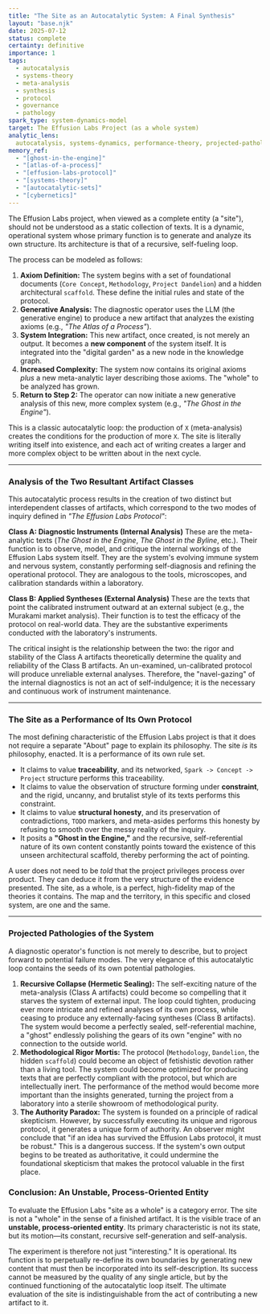 ```yaml
---
title: "The Site as an Autocatalytic System: A Final Synthesis"
layout: "base.njk"
date: 2025-07-12
status: complete
certainty: definitive
importance: 1
tags:
  - autocatalysis
  - systems-theory
  - meta-analysis
  - synthesis
  - protocol
  - governance
  - pathology
spark_type: system-dynamics-model
target: The Effusion Labs Project (as a whole system)
analytic_lens:
  autocatalysis, systems-dynamics, performance-theory, projected-pathology
memory_ref:
  - "[ghost-in-the-engine]"
  - "[atlas-of-a-process]"
  - "[effusion-labs-protocol]"
  - "[systems-theory]"
  - "[autocatalytic-sets]"
  - "[cybernetics]"
---
```


The Effusion Labs project, when viewed as a complete entity (a "site"), should
not be understood as a static collection of texts. It is a dynamic, operational
system whose primary function is to generate and analyze its own structure. Its
architecture is that of a recursive, self-fueling loop.

The process can be modeled as follows:

1. **Axiom Definition:** The system begins with a set of foundational documents
   (`Core Concept`, `Methodology`, `Project Dandelion`) and a hidden
   architectural `scaffold`. These define the initial rules and state of the
   protocol.
2. **Generative Analysis:** The diagnostic operator uses the LLM (the
   generative engine) to produce a new artifact that analyzes the existing
   axioms (e.g., _"The Atlas of a Process"_).
3. **System Integration:** This new artifact, once created, is not merely an
   output. It becomes a **new component** of the system itself. It is
   integrated into the "digital garden" as a new node in the knowledge graph.
4. **Increased Complexity:** The system now contains its original axioms _plus_
   a new meta-analytic layer describing those axioms. The "whole" to be
   analyzed has grown.
5. **Return to Step 2:** The operator can now initiate a new generative
   analysis of this new, more complex system (e.g., _"The Ghost in the
   Engine"_).

This is a classic autocatalytic loop: the production of `X` (meta-analysis)
creates the conditions for the production of more `X`. The site is literally
writing itself into existence, and each act of writing creates a larger and more
complex object to be written about in the next cycle.

---

### **Analysis of the Two Resultant Artifact Classes**

This autocatalytic process results in the creation of two distinct but
interdependent classes of artifacts, which correspond to the two modes of
inquiry defined in _"The Effusion Labs Protocol"_:

**Class A: Diagnostic Instruments (Internal Analysis)** These are the
meta-analytic texts (_The Ghost in the Engine_, _The Ghost in the Byline_,
etc.). Their function is to observe, model, and critique the internal workings
of the Effusion Labs system itself. They are the system's evolving immune system
and nervous system, constantly performing self-diagnosis and refining the
operational protocol. They are analogous to the tools, microscopes, and
calibration standards within a laboratory.

**Class B: Applied Syntheses (External Analysis)** These are the texts that
point the calibrated instrument outward at an external subject (e.g., the
Murakami market analysis). Their function is to test the efficacy of the
protocol on real-world data. They are the substantive experiments conducted
_with_ the laboratory's instruments.

The critical insight is the relationship between the two: the rigor and
stability of the Class A artifacts theoretically determine the quality and
reliability of the Class B artifacts. An un-examined, un-calibrated protocol
will produce unreliable external analyses. Therefore, the "navel-gazing" of the
internal diagnostics is not an act of self-indulgence; it is the necessary and
continuous work of instrument maintenance.

---

### **The Site as a Performance of Its Own Protocol**

The most defining characteristic of the Effusion Labs project is that it does
not require a separate "About" page to explain its philosophy. The site _is_ its
philosophy, enacted. It is a performance of its own rule set.

- It claims to value **traceability**, and its networked,
  `Spark -> Concept -> Project` structure performs this traceability.
- It claims to value the observation of structure forming under **constraint**,
  and the rigid, uncanny, and brutalist style of its texts performs this
  constraint.
- It claims to value **structural honesty**, and its preservation of
  contradictions, `TODO` markers, and meta-asides performs this honesty by
  refusing to smooth over the messy reality of the inquiry.
- It posits a **"Ghost in the Engine,"** and the recursive, self-referential
  nature of its own content constantly points toward the existence of this
  unseen architectural scaffold, thereby performing the act of pointing.

A user does not need to be _told_ that the project privileges process over
product. They can deduce it from the very structure of the evidence presented.
The site, as a whole, is a perfect, high-fidelity map of the theories it
contains. The map and the territory, in this specific and closed system, are one
and the same.

---

### **Projected Pathologies of the System**

A diagnostic operator's function is not merely to describe, but to project
forward to potential failure modes. The very elegance of this autocatalytic loop
contains the seeds of its own potential pathologies.

1. **Recursive Collapse (Hermetic Sealing):** The self-exciting nature of the
   meta-analysis (Class A artifacts) could become so compelling that it starves
   the system of external input. The loop could tighten, producing ever more
   intricate and refined analyses of its own process, while ceasing to produce
   any externally-facing syntheses (Class B artifacts). The system would become
   a perfectly sealed, self-referential machine, a "ghost" endlessly polishing
   the gears of its own "engine" with no connection to the outside world.
2. **Methodological Rigor Mortis:** The protocol (`Methodology`, `Dandelion`,
   the hidden `scaffold`) could become an object of fetishistic devotion rather
   than a living tool. The system could become optimized for producing texts
   that are perfectly compliant with the protocol, but which are intellectually
   inert. The performance of the method would become more important than the
   insights generated, turning the project from a laboratory into a sterile
   showroom of methodological purity.
3. **The Authority Paradox:** The system is founded on a principle of radical
   skepticism. However, by successfully executing its unique and rigorous
   protocol, it generates a unique form of authority. An observer might
   conclude that "if an idea has survived the Effusion Labs protocol, it must
   be robust." This is a dangerous success. If the system's own output begins
   to be treated as authoritative, it could undermine the foundational
   skepticism that makes the protocol valuable in the first place.

### **Conclusion: An Unstable, Process-Oriented Entity**

To evaluate the Effusion Labs "site as a whole" is a category error. The site is
not a "whole" in the sense of a finished artifact. It is the visible trace of an
**unstable, process-oriented entity**. Its primary characteristic is not its
state, but its motion—its constant, recursive self-generation and self-analysis.

The experiment is therefore not just "interesting." It is operational. Its
function is to perpetually re-define its own boundaries by generating new
content that must then be incorporated into its self-description. Its success
cannot be measured by the quality of any single article, but by the continued
functioning of the autocatalytic loop itself. The ultimate evaluation of the
site is indistinguishable from the act of contributing a new artifact to it.
